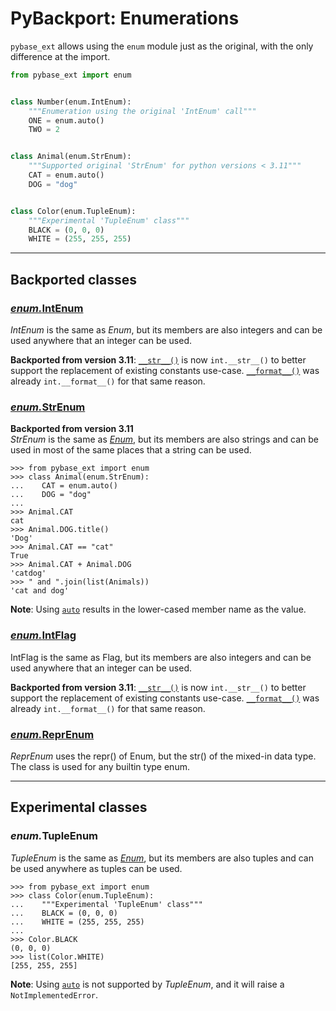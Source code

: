# PyBackport: Enumerations

`pybase_ext` allows using the `enum` module just as the original, with the only difference at the import.

```python
from pybase_ext import enum


class Number(enum.IntEnum):
    """Enumeration using the original 'IntEnum' call"""
    ONE = enum.auto()
    TWO = 2


class Animal(enum.StrEnum):
    """Supported original 'StrEnum' for python versions < 3.11"""
    CAT = enum.auto()
    DOG = "dog"


class Color(enum.TupleEnum):
    """Experimental 'TupleEnum' class"""
    BLACK = (0, 0, 0)
    WHITE = (255, 255, 255)
```

---
## Backported classes

### [_enum._**IntEnum**](https://docs.python.org/3/library/enum.html#enum.IntEnum)

_IntEnum_ is the same as _Enum_, but its members are also integers and can be used anywhere that an integer can be used.

**Backported from version 3.11**: 
[`__str__()`](https://docs.python.org/3/reference/datamodel.html#object.__str__) is now `int.__str__()` to better support the replacement of existing constants use-case.
[`__format__()`](https://docs.python.org/3/reference/datamodel.html#object.__format__) was already `int.__format__()` for that same reason.

### [_enum._**StrEnum**](https://docs.python.org/3.11/library/enum.html#enum.StrEnum)

**Backported from version 3.11**<br/>
_StrEnum_ is the same as [_Enum_](https://docs.python.org/3.12/library/enum.html#enum.Enum), but its members are also strings and can be used in most of the same places that a string can be used.

```pycon
>>> from pybase_ext import enum
>>> class Animal(enum.StrEnum):
...    CAT = enum.auto()
...    DOG = "dog"
...
>>> Animal.CAT
cat
>>> Animal.DOG.title()
'Dog'
>>> Animal.CAT == "cat"
True
>>> Animal.CAT + Animal.DOG
'catdog'
>>> " and ".join(list(Animals))
'cat and dog'
```

**Note**: Using [`auto`](https://docs.python.org/3.12/library/enum.html#enum.auto) results in the lower-cased member name as the value.

### [_enum._**IntFlag**](https://docs.python.org/3/library/enum.html#enum.IntFlag)

IntFlag is the same as Flag, but its members are also integers and can be used anywhere that an integer can be used.

**Backported from version 3.11**: 
[`__str__()`](https://docs.python.org/3/reference/datamodel.html#object.__str__) is now `int.__str__()` to better support the replacement of existing constants use-case.
[`__format__()`](https://docs.python.org/3/reference/datamodel.html#object.__format__) was already `int.__format__()` for that same reason.

### [_enum._**ReprEnum**](https://docs.python.org/3/library/enum.html#enum.ReprEnum)

_ReprEnum_ uses the repr() of Enum, but the str() of the mixed-in data type.
The class is used for any builtin type enum.

---
## Experimental classes

### _enum._**TupleEnum**

_TupleEnum_ is the same as [_Enum_](https://docs.python.org/3.12/library/enum.html#enum.Enum), but its members are also tuples and can be used anywhere as tuples can be used.

```pycon
>>> from pybase_ext import enum
>>> class Color(enum.TupleEnum):
...    """Experimental 'TupleEnum' class"""
...    BLACK = (0, 0, 0)
...    WHITE = (255, 255, 255)
...
>>> Color.BLACK
(0, 0, 0)
>>> list(Color.WHITE)
[255, 255, 255]
```

**Note**: Using [`auto`](https://docs.python.org/3.12/library/enum.html#enum.auto) is not supported by _TupleEnum_, and it will raise a `NotImplementedError`.
